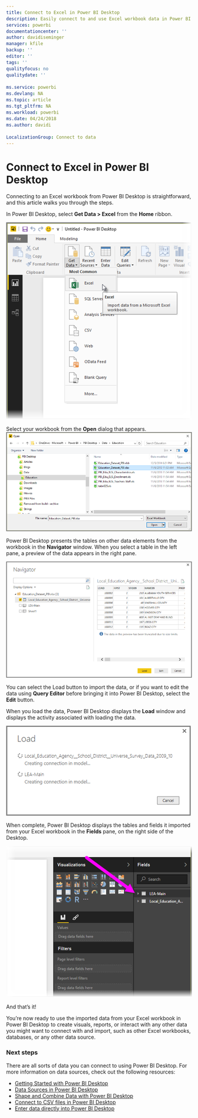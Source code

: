 ```yaml
---
title: Connect to Excel in Power BI Desktop
description: Easily connect to and use Excel workbook data in Power BI Desktop
services: powerbi
documentationcenter: ''
author: davidiseminger
manager: kfile
backup: ''
editor: ''
tags: ''
qualityfocus: no
qualitydate: ''

ms.service: powerbi
ms.devlang: NA
ms.topic: article
ms.tgt_pltfrm: NA
ms.workload: powerbi
ms.date: 04/24/2018
ms.author: davidi

LocalizationGroup: Connect to data
---
```

# Connect to Excel in Power BI Desktop
Connecting to an Excel workbook from Power BI Desktop is straightforward, and this article walks you through the steps.

In Power BI Desktop, select **Get Data > Excel** from the **Home** ribbon.

![](media/desktop-connect-excel/connect_to_excel_1.png)

Select your workbook from the **Open** dialog that appears.
![](media/desktop-connect-excel/connect_to_excel_2.png)

Power BI Desktop presents the tables on other data elements from the workbook in the **Navigator** window. When you select a table in the left pane, a preview of the data appears in the right pane.

![](media/desktop-connect-excel/connect_to_excel_3.png)

You can select the Load button to import the data, or if you want to edit the data using **Query Editor** before bringing it into Power BI Desktop, select the **Edit** button.

When you load the data, Power BI Desktop displays the **Load** window and displays the activity associated with loading the data.  

![](media/desktop-connect-excel/connect_to_excel_4.png)

When complete, Power BI Desktop displays the tables and fields it imported from your Excel workbook in the **Fields** pane, on the right side of the Desktop.

![](media/desktop-connect-excel/connect_to_excel_5.png)

And that’s it!

You’re now ready to use the imported data from your Excel workbook in Power BI Desktop to create visuals, reports, or interact with any other data you might want to connect with and import, such as other Excel workbooks, databases, or any other data source.

### Next steps
﻿There are all sorts of data you can connect to using Power BI Desktop. For more information on data sources, check out the following resources:

* [Getting Started with Power BI Desktop](desktop-getting-started.md)
* [Data Sources in Power BI Desktop](desktop-data-sources.md)
* [Shape and Combine Data with Power BI Desktop](desktop-shape-and-combine-data.md)
* [Connect to CSV files in Power BI Desktop](desktop-connect-csv.md)   
* [Enter data directly into Power BI Desktop](desktop-enter-data-directly-into-desktop.md)   

